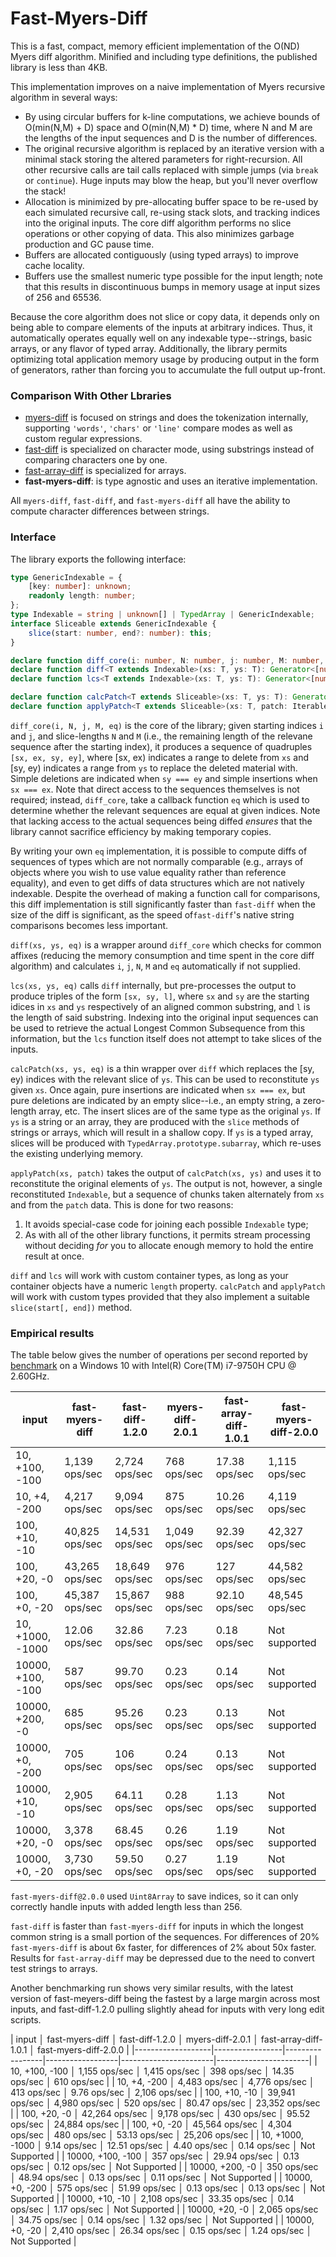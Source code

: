 Fast-Myers-Diff
================

This is a fast, compact, memory efficient implementation of the O(ND) Myers diff algorithm.
Minified and including type definitions, the published library is less than 4KB.

This implementation improves on a naive implementation of Myers recursive algorithm in several ways:
* By using circular buffers for k-line computations, we achieve bounds of O(min(N,M) + D) space and O(min(N,M) * D) time,
  where N and M are the lengths of the input sequences and D is the number of differences.
* The original recursive algorithm is replaced by an iterative version with a minimal stack storing the altered parameters for right-recursion.
  All other recursive calls are tail calls replaced with simple jumps (via `break` or `continue`). Huge inputs may blow the heap, but you'll never overflow the stack!
* Allocation is minimized by pre-allocating buffer space to be re-used by each simulated recursive call, re-using stack slots, and tracking indices into the original inputs. The core diff algorithm performs no slice operations or other copying of data. This also minimizes garbage production and GC pause time.
* Buffers are allocated contiguously (using typed arrays) to improve cache locality.
* Buffers use the smallest numeric type possible for the input length; note that this results in discontinuous bumps in memory usage at input sizes of 256 and 65536.

Because the core algorithm does not slice or copy data, it depends only on being able to compare elements of the inputs at arbitrary indices.
Thus, it automatically operates equally well on any indexable type--strings, basic arrays, or any flavor of typed array.
Additionally, the library permits optimizing total application memory usage by producing output in the form of generators, rather than forcing you to accumulate the full output up-front.

### Comparison With Other Lbraries
- [myers-diff](https://www.npmjs.com/package/myers-diff/v/2.0.1) is focused on strings and does the tokenization internally, supporting `'words'`, `'chars'` or `'line'` compare modes as well as custom regular expressions.
- [fast-diff](https://www.npmjs.com/package/fast-diff/v/1.2.1) is specialized on character mode, using substrings instead of comparing characters one by one.
- [fast-array-diff](https://www.npmjs.com/package/fast-array-diff) is specialized for arrays.
 - **fast-myers-diff**: is type agnostic and uses an iterative implementation.

All `myers-diff`, `fast-diff`, and `fast-myers-diff` all have the ability to compute character differences between strings.

### Interface

The library exports the following interface:

```ts
type GenericIndexable = {
    [key: number]: unknown;
    readonly length: number;
};
type Indexable = string | unknown[] | TypedArray | GenericIndexable;
interface Sliceable extends GenericIndexable {
    slice(start: number, end?: number): this;
}

declare function diff_core(i: number, N: number, j: number, M: number, eq: (i: number, j: number) => boolean): Generator<Vec4>;
declare function diff<T extends Indexable>(xs: T, ys: T): Generator<[number, number, number, number]>;
declare function lcs<T extends Indexable>(xs: T, ys: T): Generator<[number, number, number]>;

declare function calcPatch<T extends Sliceable>(xs: T, ys: T): Generator<[number, number, T]>;
declare function applyPatch<T extends Sliceable>(xs: T, patch: Iterable<[number, number, T]>): Generator<T>;
```

`diff_core(i, N, j, M, eq)` is the core of the library; given starting indices `i` and `j`, and slice-lengths `N` and `M` (i.e., the remaining length of the relevane sequence after the starting index), it produces a sequence of quadruples `[sx, ex, sy, ey]`, where [sx, ex) indicates a range to delete from `xs` and [sy, ey) indicates a range from `ys` to replace the deleted material with. Simple deletions are indicated when `sy === ey` and simple insertions when `sx === ex`. Note that direct access to the sequences themselves is not required; instead, `diff_core`, take a callback function `eq` which is used to determine whether the relevant sequences are equal at given indices. Note that lacking access to the actual sequences being diffed *ensures* that the library cannot sacrifice efficiency by making temporary copies.

By writing your own `eq` implementation, it is possible to compute diffs of sequences of types which are not normally comparable (e.g., arrays of objects where you wish to use value equality rather than reference equality), and even to get diffs of data structures which are not natively indexable. Despite the overhead of making a function call for comparisons, this diff implementation is still significantly faster than `fast-diff` when the size of the diff is significant, as the speed of`fast-diff`'s native string comparisons becomes less important.

`diff(xs, ys, eq)` is a wrapper around `diff_core` which checks for common affixes (reducing the memory consumption and time spent in the core diff algorithm) and calculates `i`, `j`, `N`, `M` and `eq` automatically if not supplied.

`lcs(xs, ys, eq)` calls `diff` internally, but pre-processes the output to produce triples of the form `[sx, sy, l]`, where `sx` and `sy` are the starting idices in `xs` and `ys` respectively of an aligned common substring, and `l` is the length of said substring. Indexing into the original input sequences can be used to retrieve the actual Longest Common Subsequence from this information, but the `lcs` function itself does not attempt to take slices of the inputs.

`calcPatch(xs, ys, eq)` is a thin wrapper over `diff` which replaces the [sy, ey) indices with the relevant slice of `ys`. This can be used to reconstitute `ys` given `xs`. Once again, pure insertions are indicated when `sx === ex`, but pure deletions are indicated by an empty slice--i.e., an empty string, a zero-length array, etc. The insert slices are of the same type as the original `ys`. If `ys` is a string or an array, they are produced with the `slice` methods of strings or arrays, which will result in a shallow copy. If `ys` is a typed array, slices will be produced with `TypedArray.prototype.subarray`, which re-uses the existing underlying memory.

`applyPatch(xs, patch)` takes the output of `calcPatch(xs, ys)` and uses it to reconstitute the original elements of `ys`. The output is not, however, a single reconstituted `Indexable`, but a sequence of chunks taken alternately from `xs` and from the `patch` data. This is done for two reasons:
1. It avoids special-case code for joining each possible `Indexable` type;
2. As with all of the other library functions, it permits stream processing without deciding *for* you to allocate enough memory to hold the entire result at once.

`diff` and `lcs` will work with custom container types, as long as your container objects have a numeric `length` property. `calcPatch` and `applyPatch` will work with custom types provided that they also implement a suitable `slice(start[, end])` method.

### Empirical results

The table below gives the number of operations per second reported by 
[benchmark](https://www.npmjs.com/package/benchmark/v/2.1.4) on a 
Windows 10 with Intel(R) Core(TM) i7-9750H CPU @ 2.60GHz.

| input             | fast-myers-diff | fast-diff-1.2.0 | myers-diff-2.0.1 | fast-array-diff-1.0.1 | fast-myers-diff-2.0.0 |
| ------            |  -----------    | ----------      | -----------------|-----------------------|-----------------------|
| 10, +100, -100    | 1,139 ops/sec   | 2,724 ops/sec   | 768 ops/sec      | 17.38 ops/sec         | 1,115 ops/sec         |
| 10, +4, -200      | 4,217 ops/sec   | 9,094 ops/sec   | 875 ops/sec      | 10.26 ops/sec         | 4,119 ops/sec         |
| 100, +10, -10     | 40,825 ops/sec  | 14,531 ops/sec  | 1,049 ops/sec    | 92.39 ops/sec         | 42,327 ops/sec        |
| 100, +20, -0      | 43,265 ops/sec  | 18,649 ops/sec  | 976 ops/sec      | 127 ops/sec           | 44,582 ops/sec        |
| 100, +0, -20      | 45,387 ops/sec  | 15,867 ops/sec  | 988 ops/sec      | 92.10 ops/sec         | 48,545 ops/sec        |
| 10, +1000, -1000  | 12.06 ops/sec   | 32.86 ops/sec   | 7.23 ops/sec     | 0.18 ops/sec          | Not supported         |
| 10000, +100, -100 | 587 ops/sec     | 99.70 ops/sec   | 0.23 ops/sec     | 0.14 ops/sec          | Not supported         |
| 10000, +200, -0   | 685 ops/sec     | 95.26 ops/sec   | 0.23 ops/sec     | 0.13 ops/sec          | Not supported         |
| 10000, +0, -200   | 705 ops/sec     | 106 ops/sec     | 0.24 ops/sec     | 0.13 ops/sec          | Not supported         |
| 10000, +10, -10   | 2,905 ops/sec   | 64.11 ops/sec   | 0.28 ops/sec     | 1.13 ops/sec          | Not supported         |
| 10000, +20, -0    | 3,378 ops/sec   | 68.45 ops/sec   | 0.26 ops/sec     | 1.19 ops/sec          | Not supported         |
| 10000, +0, -20    | 3,730 ops/sec   | 59.50 ops/sec   | 0.27 ops/sec     | 1.19 ops/sec          | Not supported         |

`fast-myers-diff@2.0.0` used `Uint8Array` to save indices, so it can only correctly handle inputs with added length less than 256.

`fast-diff` is faster than `fast-myers-diff` for inputs in which the longest common string is a small portion of the sequences. For differences of 20% `fast-myers-diff` is about 6x faster, for differences of 2% about 50x faster.
Results for `fast-array-diff` may be depressed due to the need to convert test strings to arrays.

Another benchmarking run shows very similar results, with the latest version of fast-meyers-diff being the fastest by a large margin across most inputs, and fast-diff-1.2.0 pulling slightly ahead for inputs with very long edit scripts.

| input             │ fast-myers-diff │ fast-diff-1.2.0 │ myers-diff-2.0.1 │ fast-array-diff-1.0.1 │ fast-myers-diff-2.0.0 |
|-------------------|-----------------|-----------------|------------------|-----------------------|-----------------------|
| 10, +100, -100    │ 1,155 ops/sec   │ 1,415 ops/sec   │ 398 ops/sec      │ 14.35 ops/sec         │ 610 ops/sec           |
| 10, +4, -200      │ 4,483 ops/sec   │ 4,776 ops/sec   │ 413 ops/sec      │ 9.76 ops/sec          │ 2,106 ops/sec         |
| 100, +10, -10     │ 39,941 ops/sec  │ 4,980 ops/sec   │ 520 ops/sec      │ 80.47 ops/sec         │ 23,352 ops/sec        |
| 100, +20, -0      │ 42,264 ops/sec  │ 9,178 ops/sec   │ 430 ops/sec      │ 95.52 ops/sec         │ 24,884 ops/sec        |
| 100, +0, -20      │ 45,564 ops/sec  │ 4,304 ops/sec   │ 480 ops/sec      │ 53.13 ops/sec         │ 25,206 ops/sec        |
| 10, +1000, -1000  │ 9.14 ops/sec    │ 12.51 ops/sec   │ 4.40 ops/sec     │ 0.14 ops/sec          │ Not Supported         |
| 10000, +100, -100 │ 357 ops/sec     │ 29.94 ops/sec   │ 0.13 ops/sec     │ 0.12 ops/sec          │ Not Supported         |
| 10000, +200, -0   │ 350 ops/sec     │ 48.94 ops/sec   │ 0.13 ops/sec     │ 0.11 ops/sec          │ Not Supported         |
| 10000, +0, -200   │ 575 ops/sec     │ 51.99 ops/sec   │ 0.13 ops/sec     │ 0.13 ops/sec          │ Not Supported         |
| 10000, +10, -10   │ 2,108 ops/sec   │ 33.35 ops/sec   │ 0.14 ops/sec     │ 1.17 ops/sec          │ Not Supported         |
| 10000, +20, -0    │ 2,065 ops/sec   │ 34.75 ops/sec   │ 0.14 ops/sec     │ 1.32 ops/sec          │ Not Supported         |
| 10000, +0, -20    │ 2,410 ops/sec   │ 26.34 ops/sec   │ 0.15 ops/sec     │ 1.24 ops/sec          │ Not Supported         |